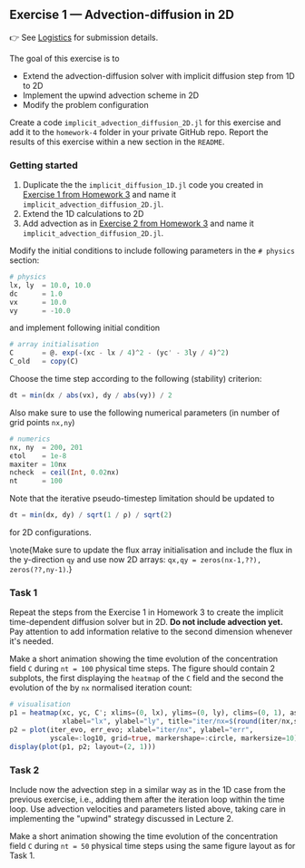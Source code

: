 <!--This file was generated, do not modify it.-->
## Exercise 1 — **Advection-diffusion in 2D**

👉 See [Logistics](/logistics/#submission) for submission details.

The goal of this exercise is to
- Extend the advection-diffusion solver with implicit diffusion step from 1D to 2D
- Implement the upwind advection scheme in 2D
- Modify the problem configuration

Create a code `implicit_advection_diffusion_2D.jl` for this exercise and add it to the `homework-4` folder in your private GitHub repo. Report the results of this exercise within a new section in the `README`.

### Getting started

1. Duplicate the the `implicit_diffusion_1D.jl` code you created in [Exercise 1 from Homework 3](/lecture3/#exercise_1_implicit_transient_diffusion_using_dual_timestepping) and name it `implicit_advection_diffusion_2D.jl`.
2. Extend the 1D calculations to 2D
3. Add advection as in [Exercise 2 from Homework 3](/lecture3/#exercise_2_operator_splitting_for_advection-diffusion) and name it `implicit_advection_diffusion_2D.jl`.

Modify the initial conditions to include following parameters in the `# physics` section:
```julia
# physics
lx, ly  = 10.0, 10.0
dc      = 1.0
vx      = 10.0
vy      = -10.0
```
and implement following initial condition
```julia
# array initialisation
C       = @. exp(-(xc - lx / 4)^2 - (yc' - 3ly / 4)^2)
C_old   = copy(C)
```

Choose the time step according to the following (stability) criterion:

```julia
dt = min(dx / abs(vx), dy / abs(vy)) / 2
```

Also make sure to use the following numerical parameters (in number of grid points `nx,ny`)
```julia
# numerics
nx, ny  = 200, 201
ϵtol    = 1e-8
maxiter = 10nx
ncheck  = ceil(Int, 0.02nx)
nt      = 100

```

Note that the iterative pseudo-timestep limitation should be updated to
```julia
dτ = min(dx, dy) / sqrt(1 / ρ) / sqrt(2)
```
for 2D configurations.

\note{Make sure to update the flux array initialisation and include the flux in the y-direction `qy` and use now 2D arrays: `qx,qy = zeros(nx-1,??), zeros(??,ny-1)`.}

### Task 1
Repeat the steps from the Exercise 1 in Homework 3 to create the implicit time-dependent diffusion solver but in 2D. **Do not include advection yet.** Pay attention to add information relative to the second dimension whenever it's needed.


Make a short animation showing the time evolution of the concentration field `C` during `nt = 100` physical time steps. The figure should contain 2 subplots, the first displaying the `heatmap` of the `C` field and the second the evolution of the by `nx` normalised iteration count:

```julia
# visualisation
p1 = heatmap(xc, yc, C'; xlims=(0, lx), ylims=(0, ly), clims=(0, 1), aspect_ratio=1,
             xlabel="lx", ylabel="ly", title="iter/nx=$(round(iter/nx,sigdigits=3))")
p2 = plot(iter_evo, err_evo; xlabel="iter/nx", ylabel="err",
          yscale=:log10, grid=true, markershape=:circle, markersize=10)
display(plot(p1, p2; layout=(2, 1)))
```

### Task 2
Include now the advection step in a similar way as in the 1D case from the previous exercise, i.e., adding them after the iteration loop within the time loop. Use advection velocities and parameters listed above, taking care in implementing the "upwind" strategy discussed in Lecture 2.

Make a short animation showing the time evolution of the concentration field `C` during `nt = 50` physical time steps using the same figure layout as for Task 1.

